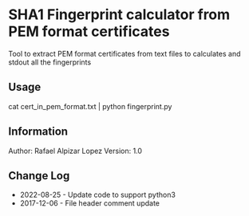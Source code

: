 # SHA1 Fingerprint calculator from PEM format certificates
Tool to extract PEM format certificates from text files
to calculates and stdout all the fingerprints

## Usage
cat cert_in_pem_format.txt | python fingerprint.py

## Information
Author: Rafael Alpizar Lopez
Version: 1.0

## Change Log
- 2022-08-25 - Update code to support python3
- 2017-12-06 - File header comment update

